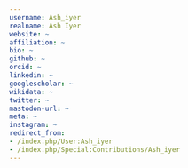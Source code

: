 ```yaml
---
username: Ash_iyer
realname: Ash Iyer
website: ~
affiliation: ~
bio: ~
github: ~
orcid: ~
linkedin: ~
googlescholar: ~
wikidata: ~
twitter: ~
mastodon-url: ~
meta: ~
instagram: ~
redirect_from:
- /index.php/User:Ash_iyer
- /index.php/Special:Contributions/Ash_iyer
---
```

